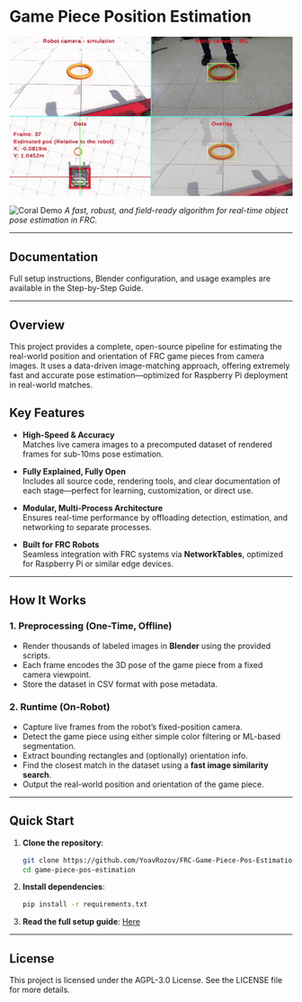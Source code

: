 # Game Piece Position Estimation

![Demo](docs/media/AlgorithmShowcase.gif) 

![Coral Demo](docs/media/CoralDemo.gif)
*A fast, robust, and field-ready algorithm for real-time object pose estimation in FRC.*

---
## Documentation
Full setup instructions, Blender configuration, and usage examples are available in the Step-by-Step Guide.

---
## Overview
This project provides a complete, open-source pipeline for estimating the real-world position and orientation of FRC game pieces from camera images. It uses a data-driven image-matching approach, offering extremely fast and accurate pose estimation—optimized for Raspberry Pi deployment in real-world matches.

## Key Features

- **High-Speed & Accuracy**  
  Matches live camera images to a precomputed dataset of rendered frames for sub-10ms pose estimation.
  
- **Fully Explained, Fully Open**  
  Includes all source code, rendering tools, and clear documentation of each stage—perfect for learning, customization, or direct use.

- **Modular, Multi-Process Architecture**  
  Ensures real-time performance by offloading detection, estimation, and networking to separate processes.

- **Built for FRC Robots**  
  Seamless integration with FRC systems via **NetworkTables**, optimized for Raspberry Pi or similar edge devices.

---

## How It Works

### 1. Preprocessing (One-Time, Offline)
- Render thousands of labeled images in **Blender** using the provided scripts.
- Each frame encodes the 3D pose of the game piece from a fixed camera viewpoint.
- Store the dataset in CSV format with pose metadata.

### 2. Runtime (On-Robot)
- Capture live frames from the robot’s fixed-position camera.
- Detect the game piece using either simple color filtering or ML-based segmentation.
- Extract bounding rectangles and (optionally) orientation info.
- Find the closest match in the dataset using a **fast image similarity search**.
- Output the real-world position and orientation of the game piece.

---

## Quick Start

1. **Clone the repository**:
   ```bash
   git clone https://github.com/YoavRozov/FRC-Game-Piece-Pos-Estimation.git
   cd game-piece-pos-estimation
   ```

2. **Install dependencies**:
   ```bash
   pip install -r requirements.txt
   ```

3. **Read the full setup guide**:
  [Here](https://yoavrozov.github.io/FRC-Game-Piece-Pos-Estimation/setup/)

---

## License

This project is licensed under the AGPL-3.0 License. See the LICENSE file for more details.
